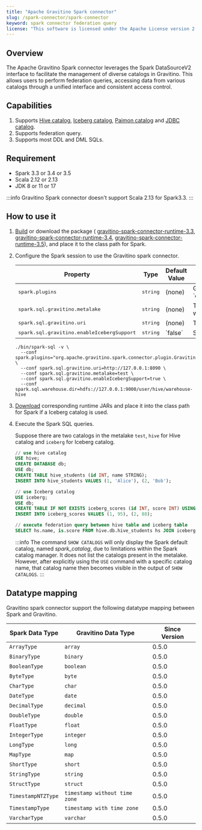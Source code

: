 ```yaml
---
title: "Apache Gravitino Spark connector"
slug: /spark-connector/spark-connector
keyword: spark connector federation query 
license: "This software is licensed under the Apache License version 2."
---
```


## Overview

The Apache Gravitino Spark connector leverages the Spark DataSourceV2 interface
to facilitate the management of diverse catalogs in Gravitino.
This allows users to perform federation queries, accessing data from various catalogs
through a unified interface and consistent access control.

## Capabilities

1. Supports [Hive catalog](./spark-catalog-hive.md),
   [Iceberg catalog](./spark-catalog-iceberg.md),
   [Paimon catalog](./spark-catalog-paimon.md) and
   [JDBC catalog](./spark-catalog-jdbc.md).
1. Supports federation query.
1. Supports most DDL and DML SQLs.

## Requirement

* Spark 3.3 or 3.4 or 3.5
* Scala 2.12 or 2.13
* JDK 8 or 11 or 17

:::info
Gravitino Spark connector doesn't support Scala 2.13 for Spark3.3.
:::

## How to use it

1. [Build](../../develop/how-to-build.md) or download the package (
   [gravitino-spark-connector-runtime-3.3](https://mvnrepository.com/artifact/org.apache.gravitino/gravitino-spark-connector-runtime-3.3),
   [gravitino-spark-connector-runtime-3.4](https://mvnrepository.com/artifact/org.apache.gravitino/gravitino-spark-connector-runtime-3.4),
   [gravitino-spark-connector-runtime-3.5](https://mvnrepository.com/artifact/org.apache.gravitino/gravitino-spark-connector-runtime-3.5)),
   and place it to the class path for Spark.

1. Configure the Spark session to use the Gravitino spark connector.

   <table>
   <thead>
   <tr>
     <th>Property</th>
     <th>Type</th>
     <th>Default Value</th>
     <th>Description</th>
     <th>Required</th>
     <th>Since version</th>
   </tr>
   </thead>
   <tbody>
   <tr>
     <td><tt>spark.plugins</tt></td>
     <td><tt>string</tt></td>
     <td>(none)</td>
     <td>Gravitino spark plugin name, `org.apache.gravitino.spark.connector.plugin.GravitinoSparkPlugin`.</td>
     <td>Yes</td>
     <td>`0.5.0`</td>
   </tr>
   <tr>
     <td><tt>spark.sql.gravitino.metalake</tt></td>
     <td><tt>string</tt></td>
     <td>(none)</td>
     <td>
       The metalake name that spark connector used when interacting with Gravitino.
     </td>
     <td>Yes</td>
     <td>`0.5.0`</td>
   </tr>
   <tr>
     <td><tt>spark.sql.gravitino.uri</tt></td>
     <td><tt>string</tt></td>
     <td>(none)</td>
     <td>The URI of the Gravitino server.</td>
     <td>Yes</td>
     <td>`0.5.0`</td>
   </tr>
   <tr>
     <td><tt>spark.sql.gravitino.enableIcebergSupport</tt></td>
     <td><tt>string</tt></td>
     <td>`false`</td>
     <td>Set to `true` to use Iceberg catalog.</td>
     <td>No</td>
     <td>`0.5.1`</td>
   </tr>
   </tbody>
   </table>

   ```shell
   ./bin/spark-sql -v \
     --conf spark.plugins="org.apache.gravitino.spark.connector.plugin.GravitinoSparkPlugin" \
     --conf spark.sql.gravitino.uri=http://127.0.0.1:8090 \
     --conf spark.sql.gravitino.metalake=test \
     --conf spark.sql.gravitino.enableIcebergSupport=true \
     --conf spark.sql.warehouse.dir=hdfs://127.0.0.1:9000/user/hive/warehouse-hive
   ```

1. [Download](https://iceberg.apache.org/releases/) corresponding runtime JARs
   and place it into the class path for Spark if a Iceberg catalog is used.

1. Execute the Spark SQL queries. 

   Suppose there are two catalogs in the metalake `test`,
   `hive` for Hive catalog and `iceberg` for Iceberg catalog. 

   ```sql
   // use hive catalog
   USE hive;
   CREATE DATABASE db;
   USE db;
   CREATE TABLE hive_students (id INT, name STRING);
   INSERT INTO hive_students VALUES (1, 'Alice'), (2, 'Bob');

   // use Iceberg catalog
   USE iceberg;
   USE db;
   CREATE TABLE IF NOT EXISTS iceberg_scores (id INT, score INT) USING iceberg;
   INSERT INTO iceberg_scores VALUES (1, 95), (2, 88);

   // execute federation query between hive table and iceberg table
   SELECT hs.name, is.score FROM hive.db.hive_students hs JOIN iceberg_scores is ON hs.id = is.id;
   ```

   :::info
   The command `SHOW CATALOGS` will only display the Spark default catalog, named *spark_catalog*,
   due to limitations within the Spark catalog manager.
   It does not list the catalogs present in the metalake.
   However, after explicitly using the `USE` command with a specific catalog name,
   that catalog name then becomes visible in the output of `SHOW CATALOGS`.
   :::

## Datatype mapping

Gravitino spark connector support the following datatype mapping between Spark and Gravitino.

| Spark Data Type    | Gravitino Data Type           | Since Version |
|--------------------|-------------------------------|---------------|
| `ArrayType`        | `array`                       | 0.5.0         |
| `BinaryType`       | `binary`                      | 0.5.0         |
| `BooleanType`      | `boolean`                     | 0.5.0         |
| `ByteType`         | `byte`                        | 0.5.0         |
| `CharType`         | `char`                        | 0.5.0         |
| `DateType`         | `date`                        | 0.5.0         |
| `DecimalType`      | `decimal`                     | 0.5.0         |
| `DoubleType`       | `double`                      | 0.5.0         |
| `FloatType`        | `float`                       | 0.5.0         |
| `IntegerType`      | `integer`                     | 0.5.0         |
| `LongType`         | `long`                        | 0.5.0         |
| `MapType`          | `map`                         | 0.5.0         |
| `ShortType`        | `short`                       | 0.5.0         |
| `StringType`       | `string`                      | 0.5.0         |
| `StructType`       | `struct`                      | 0.5.0         |
| `TimestampNTZType` | `timestamp without time zone` | 0.5.0         |
| `TimestampType`    | `timestamp with time zone`    | 0.5.0         |
| `VarcharType`      | `varchar`                     | 0.5.0         |

